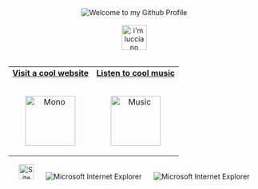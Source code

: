 <!-- "Hero" Header -->
<div align="center">
  <img src="./images/welcome.png" style="max-width: 100%;" alt="Welcome to my Github Profile" />
  <br />
  <br />
  <img height="50" alt="i'm lucciano" src="images/personal_note.svg" />
  <br />
  <br />

</div>

<!-- Social -->
<table width="100%" align="center">
<tr>
<td align="center">
<a href="https://pointerpointer.com/">
<strong>Visit a cool website </strong>
<br />
<br />

<p>
<img alt="Mono" height="100" src="images/mono.gif" href="https://pointerpointer.com/">
</a>
</p>

</td>


<td align="center">
<a href="https://open.spotify.com/user/31fflphfoxsfhpi5bqdlm2ug3bha/playlists">
<strong>Listen to cool music</strong>
<br />
<br />


<p>
<img height="100" alt="Music" src="images/music.gif" href="https://www.youtube.com/watch?v=lCK0mgg0cVU&list=RDCLAK5uy_lheErTnEXzx41DFOdllzXH0qFOH6I6rbo&start_radio=1"> 
</a>
</p>

</td>
</tr>
</table>


<!-- Footer -->

<div align="center">

<img src="./images/notepad.gif" alt="Site created with Notepad" height="30" />
<!-- "margin-right: whatever;" -->
<span>&nbsp;&nbsp;&nbsp;&nbsp;</span>  
<img src="./images/ie_logo.gif" alt="Microsoft Internet Explorer" />
<span>&nbsp;&nbsp;&nbsp;&nbsp;</span>  
<img src="./images/noframes.gif" alt="Microsoft Internet Explorer" />

</div>
